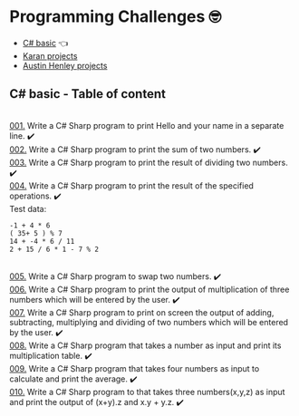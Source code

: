 # Programming Challenges :nerd_face:

* [C# basic](https://www.w3resource.com/csharp-exercises/basic/index.php) :point_left:
* [Karan projects](https://github.com/karan/Projects)
* [Austin Henley projects](https://austinhenley.com/blog/challengingprojects.html)

## C# basic - Table of content
<br>[001.](Challanges/CSharp-basic/001/Proj-001) Write a C# Sharp program to print Hello and your name in a separate line. ✔️
<br>[002.](Challanges/CSharp-basic/002/Proj-002)  Write a C# Sharp program to print the sum of two numbers. ✔️
<br>[003.](Challanges/CSharp-basic/003/Proj-003)  Write a C# Sharp program to print the result of dividing two numbers. ✔️
<br>[004.](Challanges/CSharp-basic/004/Proj-004)  Write a C# Sharp program to print the result of the specified operations. ✔️
<br>Test data:

    -1 + 4 * 6
    ( 35+ 5 ) % 7
    14 + -4 * 6 / 11
    2 + 15 / 6 * 1 - 7 % 2 
<br>[005.](Challanges/CSharp-basic/005/Proj-005)  Write a C# Sharp program to swap two numbers. ✔️
<br>[006.](Challanges/CSharp-basic/006/Proj-006)  Write a C# Sharp program to print the output of multiplication of three numbers which will be entered by the user. ✔️
<br>[007.](Challanges/CSharp-basic/007/Proj-007)  Write a C# Sharp program to print on screen the output of adding, subtracting, multiplying and dividing of two numbers which will be entered by the user. ✔️
<br>[008.](Challanges/CSharp-basic/008/Proj-008)  Write a C# Sharp program that takes a number as input and print its multiplication table. ✔️
<br>[009.](Challanges/CSharp-basic/009/Proj-009)  Write a C# Sharp program that takes four numbers as input to calculate and print the average. ✔️
<br>[010.](Challanges/CSharp-basic/010/Proj-010)  Write a C# Sharp program to that takes three numbers(x,y,z) as input and print the output of (x+y).z and x.y + y.z. ✔️







